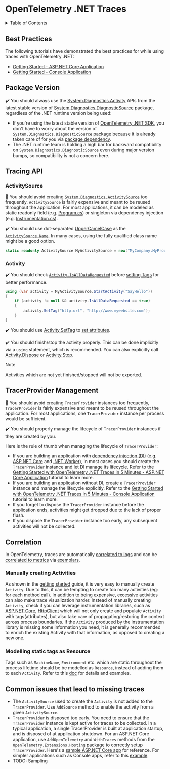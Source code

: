 # OpenTelemetry .NET Traces

<!-- markdownlint-disable MD033 -->
<details>
<summary>Table of Contents</summary>

* [Best Practices](#best-practices)
* [Package Version](#package-version)
* [Tracing API](#tracing-api)
  * [ActivitySource](#activitysource)
  * [Activity](#activity)
* [TracerProvider Management](#tracerprovider-management)
* [Correlation](#correlation)

</details>
<!-- markdownlint-enable MD033 -->

## Best Practices

The following tutorials have demonstrated the best practices for while using
traces with OpenTelemetry .NET:

* [Getting Started - ASP.NET Core
  Application](./getting-started-aspnetcore/README.md)
* [Getting Started - Console Application](./getting-started-console/README.md)

## Package Version

:heavy_check_mark: You should always use the
[System.Diagnostics.Activity](https://learn.microsoft.com/dotnet/api/system.diagnostics.activity)
APIs from the latest stable version of
[System.Diagnostics.DiagnosticSource](https://www.nuget.org/packages/System.Diagnostics.DiagnosticSource/)
package, regardless of the .NET runtime version being used:

* If you're using the latest stable version of [OpenTelemetry .NET
  SDK](../../src/OpenTelemetry/README.md), you don't have to worry about the
  version of `System.Diagnostics.DiagnosticSource` package because it is already
  taken care of for you via [package
  dependency](../../Directory.Packages.props).
* The .NET runtime team is holding a high bar for backward compatibility on
  `System.Diagnostics.DiagnosticSource` even during major version bumps, so
  compatibility is not a concern here.

## Tracing API

### ActivitySource

:stop_sign: You should avoid creating
[`System.Diagnostics.ActivitySource`](https://learn.microsoft.com/dotnet/api/system.diagnostics.activitysource)
too frequently. `ActivitySource` is fairly expensive and meant to be reused
throughout the application. For most applications, it can be modeled as static
readonly field (e.g. [Program.cs](./getting-started-console/Program.cs)) or
singleton via dependency injection (e.g.
[Instrumentation.cs](../../examples/AspNetCore/Instrumentation.cs)).

:heavy_check_mark: You should use dot-separated
[UpperCamelCase](https://en.wikipedia.org/wiki/Camel_case) as the
[`ActivitySource.Name`](https://learn.microsoft.com/dotnet/api/system.diagnostics.activitysource.name).
In many cases, using the fully qualified class name might be a good option.

```csharp
static readonly ActivitySource MyActivitySource = new("MyCompany.MyProduct.MyLibrary");
```

### Activity

:heavy_check_mark: You should check
[`Activity.IsAllDataRequested`](https://learn.microsoft.com/dotnet/api/system.diagnostics.activity.isalldatarequested)
before [setting
Tags](https://learn.microsoft.com/dotnet/api/system.diagnostics.activity.settag)
for better performance.

```csharp
using (var activity = MyActivitySource.StartActivity("SayHello"))
{
    if (activity != null && activity.IsAllDataRequested == true)
    {
        activity.SetTag("http.url", "http://www.mywebsite.com");
    }
}
```

:heavy_check_mark: You should use
[Activity.SetTag](https://learn.microsoft.com/dotnet/api/system.diagnostics.activity.settag)
to [set
attributes](https://github.com/open-telemetry/opentelemetry-specification/blob/main/specification/trace/api.md#set-attributes).

:heavy_check_mark: You should finish/stop the activity properly. This can be
done implicitly via a `using` statement, which is recommended. You can also
explicitly call
[Activity.Dispose](https://learn.microsoft.com/dotnet/api/system.diagnostics.activity.dispose)
or
[Activity.Stop](https://learn.microsoft.com/dotnet/api/system.diagnostics.activity.stop).

> [!NOTE]
> Activities which are not yet finished/stopped will not be exported.

## TracerProvider Management

:stop_sign: You should avoid creating `TracerProvider` instances too frequently,
`TracerProvider` is fairly expensive and meant to be reused throughout the
application. For most applications, one `TracerProvider` instance per process
would be sufficient.

:heavy_check_mark: You should properly manage the lifecycle of `TracerProvider`
instances if they are created by you.

Here is the rule of thumb when managing the lifecycle of `TracerProvider`:

* If you are building an application with [dependency injection
  (DI)](https://learn.microsoft.com/dotnet/core/extensions/dependency-injection)
  (e.g. [ASP.NET Core](https://learn.microsoft.com/aspnet/core) and [.NET
  Worker](https://learn.microsoft.com/dotnet/core/extensions/workers)), in most
  cases you should create the `TracerProvider` instance and let DI manage its
  lifecycle. Refer to the [Getting Started with OpenTelemetry .NET Traces in 5
  Minutes - ASP.NET Core Application](./getting-started-aspnetcore/README.md)
  tutorial to learn more.
* If you are building an application without DI, create a `TracerProvider`
  instance and manage the lifecycle explicitly. Refer to the [Getting Started
  with OpenTelemetry .NET Traces in 5 Minutes - Console
  Application](./getting-started-console/README.md) tutorial to learn more.
* If you forget to dispose the `TracerProvider` instance before the application
  ends, activities might get dropped due to the lack of proper flush.
* If you dispose the `TracerProvider` instance too early, any subsequent
  activities will not be collected.

## Correlation

In OpenTelemetry, traces are automatically [correlated to
logs](../logs/README.md#log-correlation) and can be [correlated to
metrics](../metrics/README.md#metrics-correlation) via
[exemplars](../metrics/exemplars/README.md).

### Manually creating Activities

As shown in the [getting started](getting-started-console/README.md) guide, it
is very easy to manually create `Activity`. Due to this, it can be tempting to
create too many activities (eg: for each method call). In addition to being
expensive, excessive activities can also make trace visualization harder.
Instead of manually creating `Activity`, check if you can leverage
instrumentation libraries, such as [ASP.NET
Core](../../src/OpenTelemetry.Instrumentation.AspNetCore/README.md),
[HttpClient](../../src/OpenTelemetry.Instrumentation.Http/README.md) which will
not only create and populate `Activity` with tags(attributes), but also take
care of propagating/restoring the context across process boundaries. If the
`Activity` produced by the instrumentation library is missing some information
you need, it is generally recommended to enrich the existing Activity with that
information, as opposed to creating a new one.

### Modelling static tags as Resource

Tags such as `MachineName`, `Environment` etc. which are static throughout the
process lifetime should be be modelled as `Resource`, instead of adding them
to each `Activity`. Refer to this
[doc](./customizing-the-sdk/README.md#resource) for details and
examples.

## Common issues that lead to missing traces

* The `ActivitySource` used to create the `Activity` is not added to the
  `TracerProvider`. Use `AddSource` method to enable the activity from a given
  `ActivitySource`.
* `TracerProvider` is disposed too early. You need to ensure that the
  `TracerProvider` instance is kept active for traces to be collected. In a
  typical application, a single TracerProvider is built at application startup,
  and is disposed of at application shutdown. For an ASP.NET Core application,
  use `AddOpenTelemetry` and `WithTraces` methods from the
  `OpenTelemetry.Extensions.Hosting` package to correctly setup
  `TracerProvider`. Here's a [sample ASP.NET Core
  app](../../examples/AspNetCore/Program.cs) for reference. For simpler
  applications such as Console apps, refer to this
  [example](../../docs/trace/getting-started-console/Program.cs).
* TODO: Sampling
